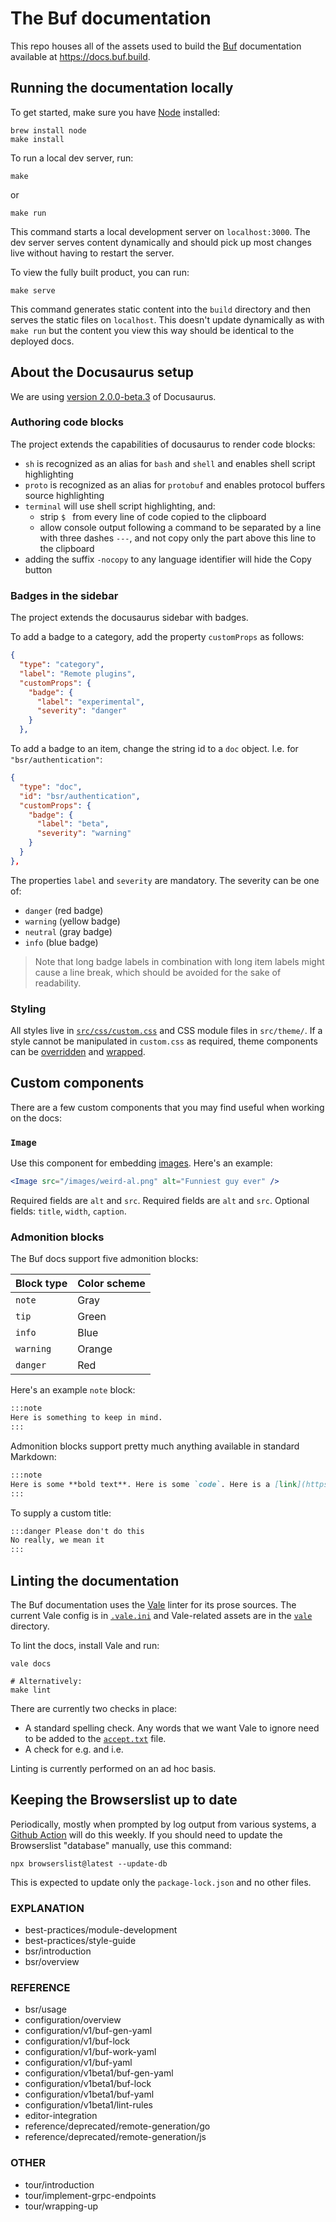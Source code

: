 # The Buf documentation

This repo houses all of the assets used to build the [Buf] documentation available at
https://docs.buf.build.

## Running the documentation locally

To get started, make sure you have [Node] installed:

```terminal
brew install node
make install
```

To run a local dev server, run:

```terminal
make
```

or

```terminal
make run
```

This command starts a local development server on `localhost:3000`. The dev server
serves content dynamically and should pick up most changes live without
having to restart the server.

To view the fully built product, you can run:

```terminal
make serve
```

This command generates static content into the `build` directory and then serves
the static files on `localhost`. This doesn't update dynamically as with `make run`
but the content you view this way should be identical to the deployed docs.

## About the Docusaurus setup

We are using [version 2.0.0-beta.3](https://docusaurus.io/docs/2.0.0-beta.3) of
Docusaurus.

### Authoring code blocks

The project extends the capabilities of docusaurus to render code blocks:

- `sh` is recognized as an alias for `bash` and `shell` and enables shell script highlighting
- `proto` is recognized as an alias for `protobuf` and enables protocol buffers source highlighting
- `terminal` will use shell script highlighting, and:
  - strip `$ ` from every line of code copied to the clipboard
  - allow console output following a command to be separated by a line with three dashes `---`, and
    not copy only the part above this line to the clipboard
- adding the suffix `-nocopy` to any language identifier will hide the Copy button

### Badges in the sidebar

The project extends the docusaurus sidebar with badges.

To add a badge to a category, add the property `customProps` as follows:

```json
{
  "type": "category",
  "label": "Remote plugins",
  "customProps": {
    "badge": {
      "label": "experimental",
      "severity": "danger"
    }
  },
```

To add a badge to an item, change the string id to a `doc` object. I.e. for `"bsr/authentication"`:

```json
{
  "type": "doc",
  "id": "bsr/authentication",
  "customProps": {
    "badge": {
      "label": "beta",
      "severity": "warning"
    }
  }
},
```

The properties `label` and `severity` are mandatory. The severity can be one of:

- `danger` (red badge)
- `warning` (yellow badge)
- `neutral` (gray badge)
- `info` (blue badge)

> Note that long badge labels in combination with long item labels might cause a line break, which
> should be avoided for the sake of readability.

### Styling

All styles live in [`src/css/custom.css`](./src/css/custom.css) and CSS module files in
`src/theme/`. If a style cannot be manipulated in `custom.css` as required, theme components
can be [overridden](https://docusaurus.io/docs/2.0.0-beta.3/typescript-support#swizzling-typescript-theme-components)
and [wrapped](https://docusaurus.io/docs/2.0.0-beta.3/using-themes#wrapping-theme-components).

## Custom components

There are a few custom components that you may find useful when working on the docs:

### `Image`

Use this component for embedding [images](./src/components/Image/index.tsx). Here's an example:

```jsx
<Image src="/images/weird-al.png" alt="Funniest guy ever" />
```

Required fields are `alt` and `src`. Required fields are `alt` and `src`. Optional fields: `title`,
`width`, `caption`.

### Admonition blocks

The Buf docs support five admonition blocks:

| Block type | Color scheme |
| :--------- | :----------- |
| `note`     | Gray         |
| `tip`      | Green        |
| `info`     | Blue         |
| `warning`  | Orange       |
| `danger`   | Red          |

Here's an example `note` block:

```markdown
:::note
Here is something to keep in mind.
:::
```

Admonition blocks support pretty much anything available in standard Markdown:

```markdown
:::note
Here is some **bold text**. Here is some `code`. Here is a [link](https://example.com).
:::
```

To supply a custom title:

```markdown
:::danger Please don't do this
No really, we mean it
:::
```

## Linting the documentation

The Buf documentation uses the [Vale] linter for its prose sources. The current Vale config is in
[`.vale.ini`](./.vale.ini) and Vale-related assets are in the [`vale`](./vale) directory.

To lint the docs, install Vale and run:

```terminal
vale docs

# Alternatively:
make lint
```

There are currently two checks in place:

- A standard spelling check. Any words that we want Vale to ignore need to be added to the
  [`accept.txt`](./vale/Vocab/Docs/accept.txt) file.
- A check for e.g. and i.e.

Linting is currently performed on an ad hoc basis.

## Keeping the Browserslist up to date

Periodically, mostly when prompted by log output from various systems, a 
[Github Action](.github/workflows/update-browser-list.yaml) will do this weekly. If you 
should need to update the Browserslist "database" manually, use this command:

```terminal
npx browserslist@latest --update-db
```

This is expected to update only the `package-lock.json` and no other files.

[buf]: https://buf.build
[node]: https://nodejs.org
[vale]: https://docs.errata.ai

[//]: #ejackson (TODO:)

### EXPLANATION

* best-practices/module-development
* best-practices/style-guide
* bsr/introduction
* bsr/overview

### REFERENCE

* bsr/usage
* configuration/overview
* configuration/v1/buf-gen-yaml
* configuration/v1/buf-lock
* configuration/v1/buf-work-yaml
* configuration/v1/buf-yaml
* configuration/v1beta1/buf-gen-yaml
* configuration/v1beta1/buf-lock
* configuration/v1beta1/buf-yaml
* configuration/v1beta1/lint-rules
* editor-integration
* reference/deprecated/remote-generation/go
* reference/deprecated/remote-generation/js

### OTHER

* tour/introduction
* tour/implement-grpc-endpoints
* tour/wrapping-up